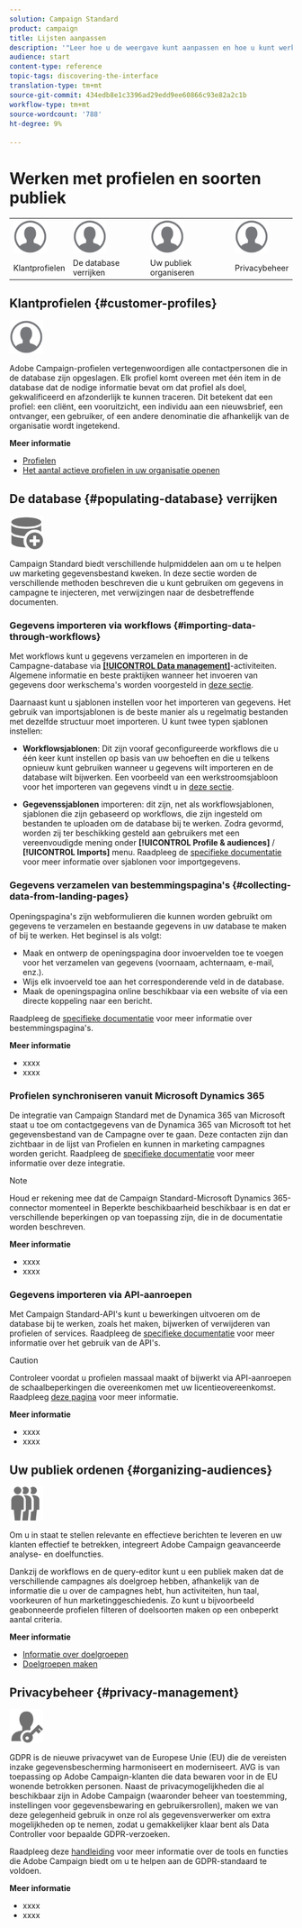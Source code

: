 ```yaml
---
solution: Campaign Standard
product: campaign
title: Lijsten aanpassen
description: '"Leer hoe u de weergave kunt aanpassen en hoe u kunt werken op lijstschermen in Adobe Campaign Standard:elementen sorteren, filteren, verwijderen of dupliceren. De schermen van lijsten tonen elementen van één of verscheidene bepaalde middelen."'
audience: start
content-type: reference
topic-tags: discovering-the-interface
translation-type: tm+mt
source-git-commit: 434edb8e1c3396ad29edd9ee60866c93e82a2c1b
workflow-type: tm+mt
source-wordcount: '788'
ht-degree: 9%

---
```



# Werken met profielen en soorten publiek

<table>
<tr>
    <td valign="top">
        <a href="../../start/using/work-with-audiences.md"><img width="60px" alt="voorwaarden" src="assets/icon_profile.svg"/></a>
    </td>
    <td valign="top">
        <a href="../../api/using/creating-a-service.md"><img width="60px" alt="voorwaarden" src="assets/icon_profile.svg"/></a>
    </td>
    <td valign="top">
        <a href="../../api/using/interacting-with-custom-resources.md"><img width="60px" alt="voorwaarden" src="assets/icon_profile.svg"/></a>
    </td>
    <td valign="top">
        <a href="../../api/using/interacting-with-marketing-history.md"><img width="60px" alt="voorwaarden" src="assets/icon_profile.svg"/></a>
    </td>
</tr>
<tr>
<td>Klantprofielen</td>
<td>De database verrijken</td>
<td>Uw publiek organiseren</td>
<td>Privacybeheer</td>
</tr>
</table>

## Klantprofielen {#customer-profiles}

<img width="60px" alt="voorwaarden" src="assets/icon_profile.svg"/>

Adobe Campaign-profielen vertegenwoordigen alle contactpersonen die in de database zijn opgeslagen. Elk profiel komt overeen met één item in de database dat de nodige informatie bevat om dat profiel als doel, gekwalificeerd en afzonderlijk te kunnen traceren. Dit betekent dat een profiel: een cliënt, een vooruitzicht, een individu aan een nieuwsbrief, een ontvanger, een gebruiker, of een andere denominatie die afhankelijk van de organisatie wordt ingetekend.

**Meer informatie**

* [Profielen](../../audiences/using/about-profiles.md)
* [Het aantal actieve profielen in uw organisatie openen](../../audiences/using/active-profiles.md)

## De database {#populating-database} verrijken

<img width="60px" alt="voorwaarden" src="assets/icon_populate.svg"/>

Campaign Standard biedt verschillende hulpmiddelen aan om u te helpen uw marketing gegevensbestand kweken. In deze sectie worden de verschillende methoden beschreven die u kunt gebruiken om gegevens in campagne te injecteren, met verwijzingen naar de desbetreffende documenten.

### Gegevens importeren via workflows {#importing-data-through-workflows}

Met workflows kunt u gegevens verzamelen en importeren in de Campagne-database via [**[!UICONTROL Data management]**](../../automating/using/about-data-management-activities.md)-activiteiten. Algemene informatie en beste praktijken wanneer het invoeren van gegevens door werkschema&#39;s worden voorgesteld in [deze sectie](../../automating/using/about-data-import-and-export.md).

Daarnaast kunt u sjablonen instellen voor het importeren van gegevens. Het gebruik van importsjablonen is de beste manier als u regelmatig bestanden met dezelfde structuur moet importeren. U kunt twee typen sjablonen instellen:

* **Workflowsjablonen**: Dit zijn vooraf geconfigureerde workflows die u één keer kunt instellen op basis van uw behoeften en die u telkens opnieuw kunt gebruiken wanneer u gegevens wilt importeren en de database wilt bijwerken. Een voorbeeld van een werkstroomsjabloon voor het importeren van gegevens vindt u in [deze sectie](../../automating/using/creating-import-workflow-templates.md).

* **Gegevenssjablonen** importeren: dit zijn, net als workflowsjablonen, sjablonen die zijn gebaseerd op workflows, die zijn ingesteld om bestanden te uploaden om de database bij te werken. Zodra gevormd, worden zij ter beschikking gesteld aan gebruikers met een vereenvoudigde mening onder **[!UICONTROL Profile & audiences]** / **[!UICONTROL Imports]** menu. Raadpleeg de [specifieke documentatie](../../automating/using/importing-data-with-import-templates.md) voor meer informatie over sjablonen voor importgegevens.

### Gegevens verzamelen van bestemmingspagina&#39;s {#collecting-data-from-landing-pages}

Openingspagina&#39;s zijn webformulieren die kunnen worden gebruikt om gegevens te verzamelen en bestaande gegevens in uw database te maken of bij te werken. Het beginsel is als volgt:

* Maak en ontwerp de openingspagina door invoervelden toe te voegen voor het verzamelen van gegevens (voornaam, achternaam, e-mail, enz.).
* Wijs elk invoerveld toe aan het corresponderende veld in de database.
* Maak de openingspagina online beschikbaar via een website of via een directe koppeling naar een bericht.

Raadpleeg de [specifieke documentatie](../../channels/using/getting-started-with-landing-pages.md) voor meer informatie over bestemmingspagina&#39;s.

**Meer informatie**

* xxxx
* xxxx

### Profielen synchroniseren vanuit Microsoft Dynamics 365

De integratie van Campaign Standard met de Dynamica 365 van Microsoft staat u toe om contactgegevens van de Dynamica 365 van Microsoft tot het gegevensbestand van de Campagne over te gaan.
Deze contacten zijn dan zichtbaar in de lijst van Profielen en kunnen in marketing campagnes worden gericht. Raadpleeg de [specifieke documentatie](../../integrating/using/d365-acs-get-started.md) voor meer informatie over deze integratie.

>[!NOTE]
>
>Houd er rekening mee dat de Campaign Standard-Microsoft Dynamics 365-connector momenteel in Beperkte beschikbaarheid beschikbaar is en dat er verschillende beperkingen op van toepassing zijn, die in de documentatie worden beschreven.

**Meer informatie**

* xxxx
* xxxx

### Gegevens importeren via API-aanroepen

Met Campaign Standard-API&#39;s kunt u bewerkingen uitvoeren om de database bij te werken, zoals het maken, bijwerken of verwijderen van profielen of services. Raadpleeg de [specifieke documentatie](../../api/using/get-started-apis.md) voor meer informatie over het gebruik van de API&#39;s.

>[!CAUTION]
>
>Controleer voordat u profielen massaal maakt of bijwerkt via API-aanroepen de schaalbeperkingen die overeenkomen met uw licentieovereenkomst. Raadpleeg [deze pagina](https://helpx.adobe.com/nl/legal/product-descriptions/campaign-standard.html#ITInfrastructureResourcesbyActiveProfilesTiers) voor meer informatie.

**Meer informatie**

* xxxx
* xxxx

## Uw publiek ordenen {#organizing-audiences}

<img width="60px" alt="voorwaarden" src="assets/icon_audience.svg"/>

Om u in staat te stellen relevante en effectieve berichten te leveren en uw klanten effectief te betrekken, integreert Adobe Campaign geavanceerde analyse- en doelfuncties.

Dankzij de workflows en de query-editor kunt u een publiek maken dat de verschillende campagnes als doelgroep hebben, afhankelijk van de informatie die u over de campagnes hebt, hun activiteiten, hun taal, voorkeuren of hun marketinggeschiedenis. Zo kunt u bijvoorbeeld geabonneerde profielen filteren of doelsoorten maken op een onbeperkt aantal criteria.

**Meer informatie**

* [Informatie over doelgroepen](../../audiences/using/about-audiences.md)
* [Doelgroepen maken](../../audiences/using/creating-audiences.md)

## Privacybeheer {#privacy-management}

<img width="60px" alt="voorwaarden" src="assets/icon_privacy.svg"/>

GDPR is de nieuwe privacywet van de Europese Unie (EU) die de vereisten inzake gegevensbescherming harmoniseert en moderniseert. AVG is van toepassing op Adobe Campaign-klanten die data bewaren voor in de EU wonende betrokken personen. Naast de privacymogelijkheden die al beschikbaar zijn in Adobe Campaign (waaronder beheer van toestemming, instellingen voor gegevensbewaring en gebruikersrollen), maken we van deze gelegenheid gebruik in onze rol als gegevensverwerker om extra mogelijkheden op te nemen, zodat u gemakkelijker klaar bent als Data Controller voor bepaalde GDPR-verzoeken.

Raadpleeg deze [handleiding](https://helpx.adobe.com/nl/campaign/kb/campaign-privacy.html) voor meer informatie over de tools en functies die Adobe Campaign biedt om u te helpen aan de GDPR-standaard te voldoen.

**Meer informatie**

* xxxx
* xxxx